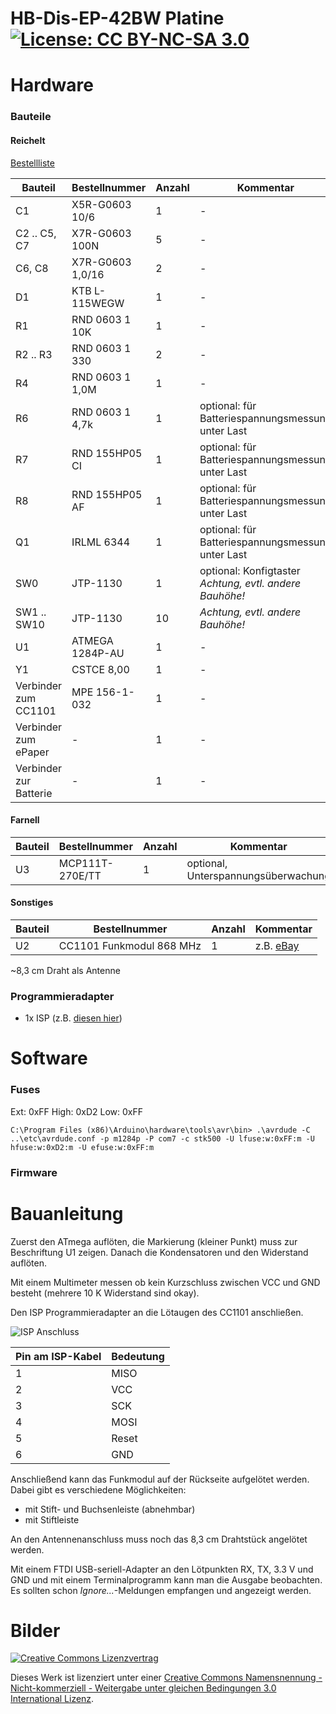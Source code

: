 # HB-Dis-EP-42BW Platine     [![License: CC BY-NC-SA 3.0](https://img.shields.io/badge/License-CC%20BY--NC--SA%203.0-lightgrey.svg)](https://creativecommons.org/licenses/by-nc-sa/3.0/)




# Hardware

### Bauteile

#### Reichelt

[Bestellliste](https://www.reichelt.de/my/)

Bauteil                  | Bestellnummer    | Anzahl | Kommentar
------------------------ | ---------------- | ------ | ---------
C1                       | X5R-G0603 10/6   |   1    | -
C2 .. C5, C7             | X7R-G0603 100N   |   5    | -
C6, C8                   | X7R-G0603 1,0/16 |   2    | -
D1                       | KTB L-115WEGW    |   1    | -
R1                       | RND 0603 1 10K   |   1    | -
R2 .. R3                 | RND 0603 1 330   |   2    | -
R4                       | RND 0603 1 1,0M  |   1    | -
R6                       | RND 0603 1 4,7k  |   1    | optional: für Batteriespannungsmessung unter Last
R7                       | RND 155HP05 CI   |   1    | optional: für Batteriespannungsmessung unter Last
R8                       | RND 155HP05 AF   |   1    | optional: für Batteriespannungsmessung unter Last
Q1                       | IRLML 6344       |   1    | optional: für Batteriespannungsmessung unter Last
SW0                      | JTP-1130         |   1    | optional: Konfigtaster *Achtung, evtl. andere Bauhöhe!*
SW1 .. SW10              | JTP-1130         |  10    | *Achtung, evtl. andere Bauhöhe!*
U1                       | ATMEGA 1284P-AU  |   1    | -
Y1                       | CSTCE 8,00       |   1    | -
Verbinder zum CC1101     | MPE 156-1-032    |   1    | -
Verbinder zum ePaper     | -    |   1    | -
Verbinder zur Batterie   | -    |   1    | -



#### Farnell

Bauteil                  | Bestellnummer    | Anzahl | Kommentar
------------------------ | ---------------- | ------ | ---------
U3                       | MCP111T-270E/TT  |   1    | optional, Unterspannungsüberwachung


#### Sonstiges

Bauteil | Bestellnummer            | Anzahl | Kommentar
------- | ------------------------ | ------ | ---------
U2      | CC1101 Funkmodul 868 MHz |   1    | z.B. [eBay](https://www.ebay.de/itm/272455136087)

~8,3 cm Draht als Antenne


### Programmieradapter
- 1x ISP (z.B. [diesen hier](https://www.diamex.de/dxshop/USB-ISP-Programmer-fuer-Atmel-AVR-Rev2))


# Software

### Fuses
Ext:  0xFF
High: 0xD2
Low:  0xFF

`C:\Program Files (x86)\Arduino\hardware\tools\avr\bin> .\avrdude -C ..\etc\avrdude.conf -p m1284p -P com7 -c stk500 -U lfuse:w:0xFF:m -U hfuse:w:0xD2:m -U efuse:w:0xFF:m`


### Firmware




# Bauanleitung

Zuerst den ATmega auflöten, die Markierung (kleiner Punkt) muss zur Beschriftung U1 zeigen.
Danach die Kondensatoren und den Widerstand auflöten.

Mit einem Multimeter messen ob kein Kurzschluss zwischen VCC und GND besteht (mehrere 10 K Widerstand sind okay).

Den ISP Programmieradapter an die Lötaugen des CC1101 anschließen. 

![ISP Anschluss](https://github.com/stan23/HM-ES-PMSw1-Pl_GosundSP1/blob/master/Bilder/Platine_ISP_Beschriftung.jpg)

Pin am ISP-Kabel | Bedeutung
---------------- | ----------
1                | MISO
2                | VCC
3                | SCK
4                | MOSI
5                | Reset
6                | GND



Anschließend kann das Funkmodul auf der Rückseite aufgelötet werden. Dabei gibt es verschiedene Möglichkeiten:
- mit Stift- und Buchsenleiste (abnehmbar)
- mit Stiftleiste

An den Antennenanschluss muss noch das 8,3 cm Drahtstück angelötet werden.

Mit einem FTDI USB-seriell-Adapter an den Lötpunkten RX, TX, 3.3 V und GND und mit einem Terminalprogramm kann man die Ausgabe beobachten. Es sollten schon *Ignore...*-Meldungen empfangen und angezeigt werden.




# Bilder



[![Creative Commons Lizenzvertrag](https://i.creativecommons.org/l/by-nc-sa/3.0/88x31.png)](http://creativecommons.org/licenses/by-nc-sa/3.0/)

Dieses Werk ist lizenziert unter einer [Creative Commons Namensnennung - Nicht-kommerziell - Weitergabe unter gleichen Bedingungen 3.0 International Lizenz](http://creativecommons.org/licenses/by-nc-sa/3.0/).
